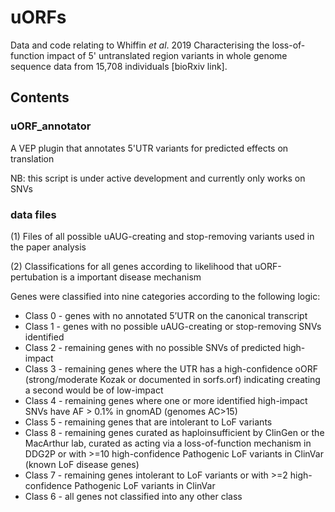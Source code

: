 # uORFs

Data and code relating to Whiffin *et al*. 2019 Characterising the loss-of-function impact of 5' untranslated region variants in whole genome sequence data from 15,708 individuals [bioRxiv link].
  
## Contents

### uORF_annotator

A VEP plugin that annotates 5'UTR variants for predicted effects on translation

NB: this script is under active development and currently only works on SNVs

### data files

(1) Files of all possible uAUG-creating and stop-removing variants used in the paper analysis

(2) Classifications for all genes according to likelihood that uORF-pertubation is a important disease mechanism

Genes were classified into nine categories according to the following logic:
- Class 0 - genes with no annotated 5’UTR on the canonical transcript
- Class 1 - genes with no possible uAUG-creating or stop-removing SNVs identified
- Class 2 - remaining genes with no possible SNVs of predicted high-impact
- Class 3 - remaining genes where the UTR has a high-confidence oORF (strong/moderate Kozak or documented in sorfs.orf) indicating creating a second would be of low-impact
- Class 4 - remaining genes where one or more identified high-impact SNVs have AF > 0.1% in gnomAD (genomes AC>15)
- Class 5 - remaining genes that are intolerant to LoF variants
- Class 8 - remaining genes curated as haploinsufficient by ClinGen or the MacArthur lab, curated as acting via a loss-of-function mechanism in DDG2P or with >=10 high-confidence Pathogenic LoF variants in ClinVar (known LoF disease genes)
- Class 7 - remaining genes intolerant to LoF variants or with >=2 high-confidence Pathogenic LoF variants in ClinVar
- Class 6 - all genes not classified into any other class
